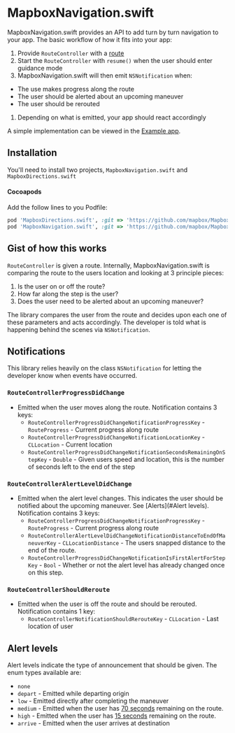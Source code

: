 # MapboxNavigation.swift

MapboxNavigation.swift provides an API to add turn by turn navigation to your app. The basic workflow of how it fits into your app:

1. Provide `RouteController` with a [route](https://github.com/mapbox/MapboxDirections.swift)
1. Start the `RouteController` with `resume()` when the user should enter guidance mode
1. MapboxNavigation.swift will then emit `NSNotification` when:
 * The use makes progress along the route
 * The user should be alerted about an upcoming maneuver
 * The user should be rerouted
1. Depending on what is emitted, your app should react accordingly

A simple implementation can be viewed in the [Example app](./Example/ViewController.swift).

## Installation

You'll need to install two projects, `MapboxNavigation.swift` and `MapboxDirections.swift`

#### Cocoapods

Add the follow lines to you Podfile:

```ruby
pod 'MapboxDirections.swift', :git => 'https://github.com/mapbox/MapboxDirections.swift.git', :commit => 'ceaf58b780fc17ea44a9150041b602d017c1e567'
pod 'MapboxNavigation.swift', :git => 'https://github.com/mapbox/MapboxNavigation.swift.git', :tag => 'v0.0.1'
```

## Gist of how this works

`RouteController` is given a route. Internally, MapboxNavigation.swift is comparing the route to the users location and looking at 3 principle pieces:

1. Is the user on or off the route?
1. How far along the step is the user?
1. Does the user need to be alerted about an upcoming maneuver?

The library compares the user from the route and decides upon each one of these parameters and acts accordingly. The developer is told what is happening behind the scenes via `NSNotification`.

## Notifications

This library relies heavily on the class `NSNotification` for letting the developer know when events have occurred.

### `RouteControllerProgressDidChange`

* Emitted when the user moves along the route. Notification contains 3 keys:
  * `RouteControllerProgressDidChangeNotificationProgressKey` - `RouteProgress` - Current progress along route
  * `RouteControllerProgressDidChangeNotificationLocationKey` - `CLLocation` - Current location
  * `RouteControllerProgressDidChangeNotificationSecondsRemainingOnStepKey` - `Double` - Given users speed and location, this is the number of seconds left to the end of the step

### `RouteControllerAlertLevelDidChange`

* Emitted when the alert level changes. This indicates the user should be notified about the upcoming maneuver. See [Alerts](#Alert levels). Notification contains 3 keys:
  * `RouteControllerProgressDidChangeNotificationProgressKey` - `RouteProgress` - Current progress along route
  * `RouteControllerAlertLevelDidChangeNotificationDistanceToEndOfManeuverKey` - `CLLocationDistance` - The users snapped distance to the end of the route.
  * `RouteControllerProgressDidChangeNotificationIsFirstAlertForStepKey` - `Bool` - Whether or not the alert level has already changed once on this step.

### `RouteControllerShouldReroute`

* Emitted when the user is off the route and should be rerouted. Notification contains 1 key:
  * `RouteControllerNotificationShouldRerouteKey` - `CLLocation` - Last location of user

## Alert levels

Alert levels indicate the type of announcement that should be given. The enum types available are:

* `none`
* `depart` - Emitted while departing origin
* `low` - Emitted directly after completing the maneuver
* `medium` - Emitted when the user has [70 seconds](https://github.com/mapbox/MapboxNavigation.swift/blob/19365cdad5f18641579a560dfc7113057b3053ad/MapboxNavigation/Constants.swift#L15) remaining on the route.
* `high` - Emitted when the user has [15 seconds](https://github.com/mapbox/MapboxNavigation.swift/blob/19365cdad5f18641579a560dfc7113057b3053ad/MapboxNavigation/Constants.swift#L16) remaining on the route.
* `arrive` - Emitted when the user arrives at destination
